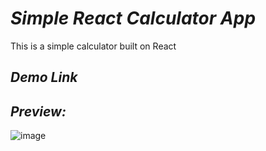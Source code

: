 # ***Simple React Calculator App***

This is a simple calculator built on React

## ***Demo Link***

[Go here!]: https://calculator-app-f4.netlify.app/

## ***Preview:***

![image](https://github.com/Shibasish3210/Calculator_F4_React/assets/111530472/f2296b4a-d54c-4710-9c71-fb63827fb004)
